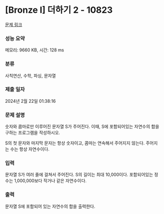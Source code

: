 # [Bronze I] 더하기 2 - 10823 

[문제 링크](https://www.acmicpc.net/problem/10823) 

### 성능 요약

메모리: 9660 KB, 시간: 128 ms

### 분류

사칙연산, 수학, 파싱, 문자열

### 제출 일자

2024년 2월 22일 01:38:16

### 문제 설명

<p>숫자와 콤마로만 이루어진 문자열 S가 주어진다. 이때, S에 포함되어있는 자연수의 합을 구하는 프로그램을 작성하시오.</p>

<p>S의 첫 문자와 마지막 문자는 항상 숫자이고, 콤마는 연속해서 주어지지 않는다. 주어지는 수는 항상 자연수이다.</p>

### 입력 

 <p>문자열 S가 여러 줄에 걸쳐서 주어진다. S의 길이는 최대 10,000이다. 포함되어있는 정수는 1,000,000보다 작거나 같은 자연수이다.</p>

### 출력 

 <p>문자열 S에 포함되어 있는 자연수의 합을 출력한다.</p>

